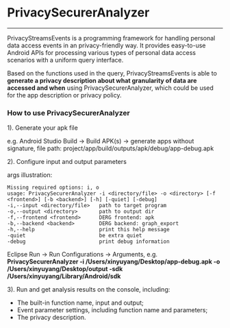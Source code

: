 ﻿# PrivacySecurerAnalyzer


---

PrivacyStreamsEvents is a programming framework for handling personal data access events in an privacy-friendly way. It provides easy-to-use Android APIs for processing various types of personal data access scenarios with a uniform query interface.

Based on the functions used in the query, PrivacyStreamsEvents is able to **generate a privacy description about what granularity of data are accessed and when** using PrivacySecurerAnalyzer, which could be used for the app description or privacy policy. 


### How to use PrivacySecurerAnalyzer

1). Generate your apk file

e.g. Android Studio Build -> Build APK(s) -> generate apps without signature, 
file path: project/app/build/outputs/apk/debug/app-debug.apk

2). Configure input and output parameters

args illustration:

    Missing required options: i, o
    usage: PrivacySecurerAnalyzer -i <directory/file> -o <directory> [-f <frontend>] [-b <backend>] [-h] [-quiet] [-debug]
    -i,--input <directory/file>   path to target program
    -o,--output <directory>       path to output dir
    -f,--frontend <frontend>      DERG frontend: apk
    -b,--backend <backend>        DERG backend: graph_export
    -h,--help                     print this help message
    -quiet                        be extra quiet
    -debug                        print debug information


Eclipse Run -> Run Configurations -> Arguments, e.g.
 **PrivacySecurerAnalyzer -i /Users/xinyuyang/Desktop/app-debug.apk -o /Users/xinyuyang/Desktop/output -sdk /Users/xinyuyang/Library/Android/sdk**

3). Run and get analysis results on the console, including:

 - The built-in function name, input and output; 
 - Event parameter settings, including function name and parameters;
 - The privacy description.

